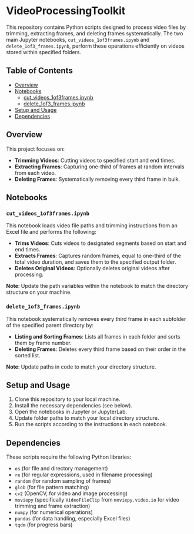 # VideoProcessingToolkit

This repository contains Python scripts designed to process video files by trimming, extracting frames, and deleting frames systematically. The two main Jupyter notebooks, `cut_videos_1of3frames.ipynb` and `delete_1of3_frames.ipynb`, perform these operations efficiently on videos stored within specified folders.

## Table of Contents
- [Overview](#overview)
- [Notebooks](#notebooks)
  - [cut_videos_1of3frames.ipynb](#cut_videos_1of3framesipynb)
  - [delete_1of3_frames.ipynb](#delete_1of3_framesipynb)
- [Setup and Usage](#setup-and-usage)
- [Dependencies](#dependencies)

## Overview
This project focuses on:

- **Trimming Videos**: Cutting videos to specified start and end times.
- **Extracting Frames**: Capturing one-third of frames at random intervals from each video.
- **Deleting Frames**: Systematically removing every third frame in bulk.

## Notebooks

### `cut_videos_1of3frames.ipynb`
This notebook loads video file paths and trimming instructions from an Excel file and performs the following:

- **Trims Videos**: Cuts videos to designated segments based on start and end times.
- **Extracts Frames**: Captures random frames, equal to one-third of the total video duration, and saves them to the specified output folder.
- **Deletes Original Videos**: Optionally deletes original videos after processing.

**Note**: Update the path variables within the notebook to match the directory structure on your machine.

### `delete_1of3_frames.ipynb`
This notebook systematically removes every third frame in each subfolder of the specified parent directory by:

- **Listing and Sorting Frames**: Lists all frames in each folder and sorts them by frame number.
- **Deleting Frames**: Deletes every third frame based on their order in the sorted list.

**Note**: Update paths in code to match your directory structure.

## Setup and Usage
1. Clone this repository to your local machine.
2. Install the necessary dependencies (see below).
3. Open the notebooks in Jupyter or JupyterLab.
4. Update folder paths to match your local directory structure.
5. Run the scripts according to the instructions in each notebook.

## Dependencies
These scripts require the following Python libraries:
- `os` (for file and directory management)
- `re` (for regular expressions, used in filename processing)
- `random` (for random sampling of frames)
- `glob` (for file pattern matching)
- `cv2` (OpenCV, for video and image processing)
- `moviepy` (specifically `VideoFileClip` from `moviepy.video.io` for video trimming and frame extraction)
- `numpy` (for numerical operations)
- `pandas` (for data handling, especially Excel files)
- `tqdm` (for progress bars)

